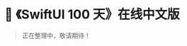 # 📘 《SwiftUI 100 天》在线中文版
> 正在整理中，敬请期待！


<!-- <iframe src="/100days_cover_a5.html" width="100%" height="800px" frameborder="0"></iframe> -->